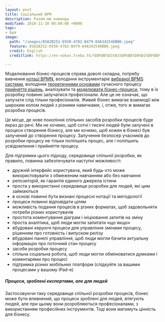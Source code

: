 ```yaml
---
layout: post
title: Соціальний BPM
description: Разом ми команда
modified: 2018-11-20 00:00:00 +0000
tags:
- bpm
image:
  path: "/images/85A2B252-E930-4782-B479-04A342548BB6.jpeg"
  feature: 85A2B252-E930-4782-B479-04A342548BB6.jpeg
  credit: English
  creditlink: https://en-vokov.treba.tk/%D0%BE%D1%81%D0%BE%D0%B1%D0%B8%D1%81%D1%82%D1%96-%D1%86%D1%96%D0%BB%D1%96-copy/

---
```

Моделювання бізнес-процесів справа доволі складна, потребу вивчення [нотацї BPMN](https://lib.treba.tk/download/21/pdf/21.pdf), володіння інструментаріє [вибраної BPMS системи](https://lib.treba.tk/download/25/pdf/25.pdf), володіння [теоретичними основами](https://lib.treba.tk/download/25/pdf/25.pdf) сучасного процесу [прийняття рішень](https://lib.treba.tk/download/29/pdf/29.pdf), аналізувати та [моделювати бізнес-процеси](https://lib.treba.tk/download/22/pdf/22.pdf), тому в їх розробку повинні залучатися професіонали. Але це не означає, що залучати слід тільки професіоналів. Живий бізнес вимагає взаємодії між широким колом людей з різними навичками, і, отже, того ж вимагає розробка процесів. 

Це місце, де нове покоління спільних засобів розробки процесів буде якраз до речі. Ми не хочемо, щоб сотні і тисячі людей були залучені в процеси створення бізнесу, але ми хочемо, щоб кожен в бізнесі був залучений до створення процесу. Залучення безпосер учасників до розробки процесу не тільки поліпшить процес, але і поліпшить усвідомлення і прийняття процесу. 

Для підтримки цього підходу, середовище спільної розробки, як правило, повинна забезпечувати наступні можливості:

* дружній інтерфейс користувача, який будь-хто може використовувати з обмеженим навчанням або без навчання
* репозиторій, як гарантія єдиного джерела істини
* проста у використанні середовище розробки для людей, які цим займаються
* в основі повинні бути визнані процесні нотації та методології
* процеси повинні відповідати цілям
* можливість подання процесів в різних форматах, щоб задовольняти потреби різних користувачів
* простота коментування діаграм і ініціювання запитів на зміну
* проста аналітика, щоб люди могли запитати «що якщо»
* вбудовані керуючі процеси для управління змінами процесу, рішенням про готовність і випуском релізу
* вбудовані панелі управління, щоб люди могли бачити актуальну інформацію про поточний стан процесу
* засоби розробки процесу
* спільна соціальна робота, щоб люди могли обмінюватися думками і коментарями про процесі
* підтримка різних мобільних платформ (слідкуйте за вашими процесами у вашому iPad-е)


##### Процеси, зроблені експертами, але для людей

Застосовуючи таку середовище спільної розробки процесів, бізнес може бути впевнений, що процеси зроблені для людей, втягують людей, але при цьому вони розробляються професіоналами, з використанням професійних інструментів. Тоді вони матимуть цінність для бізнесу.
